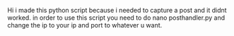 Hi i made this python script because i needed to capture a post and it didnt worked.
in order to use this script you need to do nano posthandler.py and change the ip to your ip and port to whatever u want.
